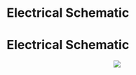 # Electrical Schematic

# Electrical Schematic

<div align="center">
  <img src="https://github.com/TalhaAkhlaq/EID-101-Robotics-Crash-Course/blob/main/Final%20Project/Electrical%20Schematic/Electrical%20Schematic%20.png" />
</div>
